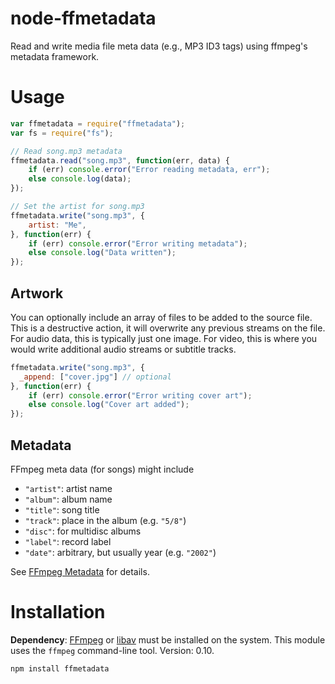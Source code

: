 # node-ffmetadata

Read and write media file meta data (e.g., MP3 ID3 tags) using ffmpeg's
metadata framework.

# Usage

```js
var ffmetadata = require("ffmetadata");
var fs = require("fs");

// Read song.mp3 metadata
ffmetadata.read("song.mp3", function(err, data) {
	if (err) console.error("Error reading metadata, err");
	else console.log(data);
});

// Set the artist for song.mp3
ffmetadata.write("song.mp3", {
	artist: "Me",
}, function(err) {
	if (err) console.error("Error writing metadata");
	else console.log("Data written");
});

```
## Artwork

You can optionally include an array of files to be added to the source
file. This is a destructive action, it will overwrite any previous
streams on the file. For audio data, this is typically just one image.
For video, this is where you would write additional audio streams or
subtitle tracks.

```js
ffmetadata.write("song.mp3", {
  _append: ["cover.jpg"] // optional
}, function(err) {
	if (err) console.error("Error writing cover art");
	else console.log("Cover art added");
});
```
## Metadata

FFmpeg meta data (for songs) might include

 * `"artist"`: artist name
 * `"album"`: album name
 * `"title"`: song title
 * `"track"`: place in the album (e.g. `"5/8"`)
 * `"disc"`: for multidisc albums
 * `"label"`: record label
 * `"date"`: arbitrary, but usually year (e.g. `"2002"`)

See [FFmpeg Metadata][] for details.

[ffmpeg metadata]: http://wiki.multimedia.cx/index.php?title=FFmpeg_Metadata

# Installation

**Dependency**: [FFmpeg][] or [libav][] must be installed on the system.
This module uses the `ffmpeg` command-line tool. Version: 0.10.

[ffmpeg]: http://www.ffmpeg.org
[libav]: http://www.libav.org/avconv.html

```
npm install ffmetadata
```
